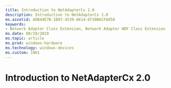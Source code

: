 ```yaml
---
title: Introduction to NetAdapterCx 2.0
description: Introduction to NetAdapterCx 2.0
ms.assetid: A9B44E7B-1B97-4539-A614-EF30BACFA058
keywords:
- Network Adapter Class Extension, Network Adapter WDF Class Extension, NetAdapterCx, NetCx
ms.date: 08/29/2019
ms.topic: article
ms.prod: windows-hardware
ms.technology: windows-devices
ms.custom: 19H1
---
```


# Introduction to NetAdapterCx 2.0

